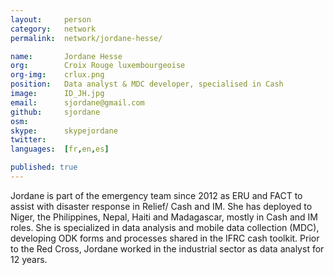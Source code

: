 ```yaml
---
layout:     person
category:   network
permalink:  network/jordane-hesse/

name:       Jordane Hesse
org:        Croix Rouge luxembourgeoise
org-img:    crlux.png
position:   Data analyst & MDC developer, specialised in Cash
image:      ID_JH.jpg
email:      sjordane@gmail.com
github:     sjordane
osm:        
skype:      skypejordane
twitter:    
languages:  [fr,en,es]

published: true
---
```


Jordane is part of the emergency team since 2012 as ERU and FACT to assist with disaster response in Relief/ Cash and IM. She has deployed to Niger, the Philippines, Nepal, Haiti and Madagascar, mostly in Cash and IM roles. She is specialized in data analysis and mobile data collection (MDC), developing ODK forms and processes shared in the IFRC cash toolkit. Prior to the Red Cross, Jordane worked in the industrial sector as data analyst for 12 years.
